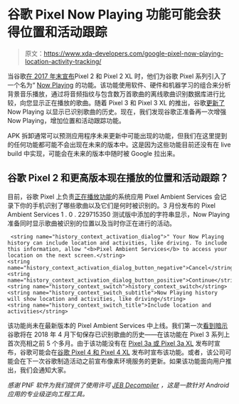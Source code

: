 # 谷歌 Pixel Now Playing 功能可能会获得位置和活动跟踪

> 原文：<https://www.xda-developers.com/google-pixel-now-playing-location-activity-tracking/>

当谷歌[在 2017 年末宣布](https://www.xda-developers.com/google-pixel-2-xl-announced-price/)Pixel 2 和 Pixel 2 XL 时，他们为谷歌 Pixel 系列引入了一个名为“ [Now Playing](https://www.xda-developers.com/how-google-pixel-2-now-playing-works/) 的功能。该功能使用软件、硬件和机器学习的组合来分析背景音乐播放，通过将音频指纹与包含数万首歌曲的离线歌曲识别数据库进行比较，向您显示正在播放的歌曲。随着 Pixel 3 和 Pixel 3 XL 的推出，谷歌[更新了](https://www.xda-developers.com/now-playing-history-google-pixel-2/) Now Playing 以显示已识别歌曲的历史。现在，我们发现谷歌正准备再一次增强 Now Playing，增加位置和活动跟踪功能。

APK 拆卸通常可以预测应用程序未来更新中可能出现的功能，但我们在这里提到的任何功能都可能不会出现在未来的版本中。这是因为这些功能目前还没有在 live build 中实现，可能会在未来的版本中随时被 Google 拉出来。

## 谷歌 Pixel 2 和更高版本现在播放的位置和活动跟踪？

目前，谷歌 Pixel 上负责[正在播放功能](https://support.google.com/pixelphone/answer/7535326?hl=en)的系统应用 Pixel Ambient Services 会记录下你的手机识别了哪些歌曲以及它们是何时被识别的。3 月份发布的 Pixel Ambient Services 1 . 0 . 229715350 测试版中添加的字符串显示，Now Playing 准备同时显示歌曲被识别的位置以及当时你正在进行的活动。

```
 <string name="history_context_activation_dialog">" Your Now Playing history can include location and activities, like driving. To include this information, allow "<b>Pixel Ambient Services</b> to access your location on the next screen.</string>
<string name="history_context_activation_dialog_button_negative">Cancel</string>
<string name="history_context_activation_dialog_button_positive">Continue</string>
<string name="history_context_switch">history_context_switch</string>
<string name="history_context_switch_subtitle">Now Playing history will show location and activities, like driving</string>
<string name="history_context_switch_title">Include location and activities</string> 
```

该功能尚未在最新版本的 Pixel Ambient Services 中上线。我们第一次[看到暗示](https://www.xda-developers.com/googles-now-playing-prepares-to-finally-add-support-for-showing-history/)谷歌将在 2018 年 4 月下旬保存已识别歌曲的历史——在该功能在 Pixel 3 系列上首次亮相之前 5 个多月。由于该功能没有在 [Pixel 3a 或 Pixel 3a XL](https://www.xda-developers.com/google-pixel-3a-3a-xl-specs-features-price/) 发布时宣布，谷歌可能会在[谷歌 Pixel 4 和 Pixel 4 XL](https://www.xda-developers.com/google-pixel-4-xl-mysterious-third-device-codename/) 发布时宣布该功能。或者，该公司可能会在下一次谷歌制造活动之前宣布像素环境服务的更新。如果该功能面向用户推出，我们会通知大家。

*感谢 PNF 软件为我们提供了使用许可 [JEB Decompiler](https://www.pnfsoftware.com/?aid=xdadev) ，这是一款针对 Android 应用的专业级逆向工程工具。*